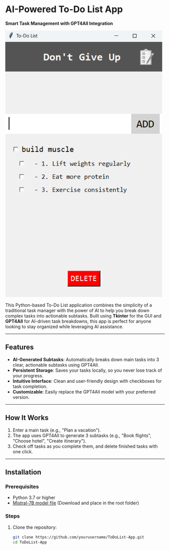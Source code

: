 # **AI-Powered To-Do List App**  
**Smart Task Management with GPT4All Integration**  

![Screenshot](IMAGES/screenshot.png)  

This Python-based To-Do List application combines the simplicity of a traditional task manager with the power of AI to help you break down complex tasks into actionable subtasks. Built using **Tkinter** for the GUI and **GPT4All** for AI-driven task breakdowns, this app is perfect for anyone looking to stay organized while leveraging AI assistance.

---

## **Features**  
- **AI-Generated Subtasks**: Automatically breaks down main tasks into 3 clear, actionable subtasks using GPT4All.  
- **Persistent Storage**: Saves your tasks locally, so you never lose track of your progress.  
- **Intuitive Interface**: Clean and user-friendly design with checkboxes for task completion.  
- **Customizable**: Easily replace the GPT4All model with your preferred version.  

---

## **How It Works**  
1. Enter a main task (e.g., "Plan a vacation").  
2. The app uses GPT4All to generate 3 subtasks (e.g., "Book flights", "Choose hotel", "Create itinerary").  
3. Check off tasks as you complete them, and delete finished tasks with one click.  

---

## **Installation**  

### **Prerequisites**  
- Python 3.7 or higher  
- [Mistral-7B model file](https://gpt4all.io/index.html) (Download and place in the root folder)  

### **Steps**  
1. Clone the repository:  
   ```bash
   git clone https://github.com/yourusername/ToDoList-App.git
   cd ToDoList-App

